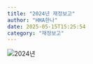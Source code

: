 ```yaml
---
title: "2024년 재정보고"
author: "HHA한나"
date: 2025-05-15T15:25:54
category: "재정보고"
---
```


![2024년](/files/attach/images/33114/322/035/4c736cf31381b2be5083e8f468776e16.jpg)
